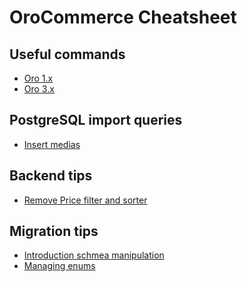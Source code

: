 OroCommerce Cheatsheet
======================

Useful commands
-------------------------

* [Oro 1.x](command/oro1.md)
* [Oro 3.x](command/oro3.md)

PostgreSQL import queries
-------------------------

* [Insert medias](postgresql/insert-medias.sql)


Backend tips
------------

* [Remove Price filter and sorter](backend/remove-price-filter.md)


Migration tips
------------

* [Introduction schmea manipulation](migrations/introduction.md)
* [Managing enums](migrations/enum.md)